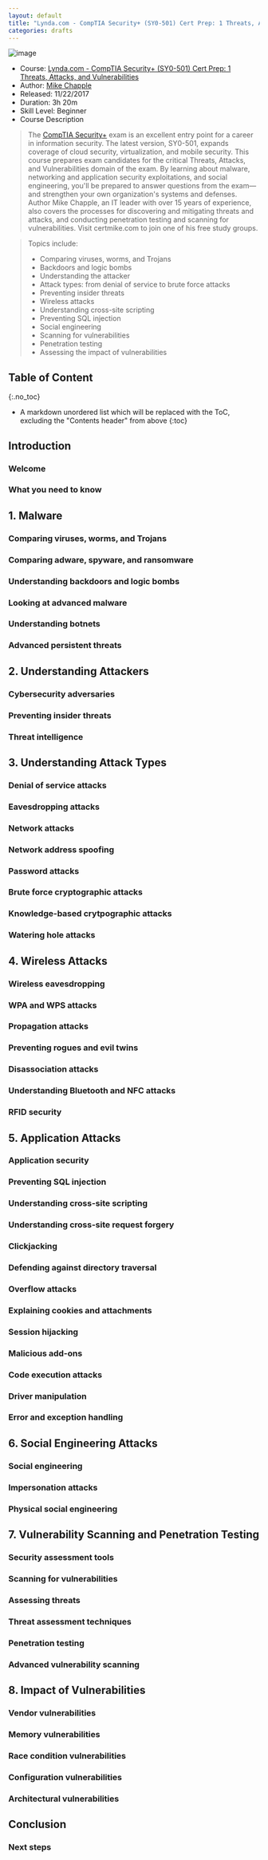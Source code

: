 ```yaml
---
layout: default
title: "Lynda.com - CompTIA Security+ (SY0-501) Cert Prep: 1 Threats, Attacks, and Vulnerabilities"
categories: drafts
---
```


![image]()

* Course: [Lynda.com - CompTIA Security+ (SY0-501) Cert Prep: 1 Threats, Attacks, and Vulnerabilities](https://www.lynda.com/Security-tutorials/CompTIA-Security-SY0-501-Cert-Prep-1-Threats-Attacks-Vulnerabilities/599625-2.html)
* Author:  [Mike Chapple](https://www.lynda.com/Mike-Chapple/2405061-1.html)
* Released: 11/22/2017
* Duration: 3h 20m
* Skill Level: Beginner
* Course Description

> The [CompTIA Security+](https://certification.comptia.org/certifications/security) exam is an excellent entry point for a career in information security. The latest version, SY0-501, expands coverage of cloud security, virtualization, and mobile security. This course prepares exam candidates for the critical Threats, Attacks, and Vulnerabilities domain of the exam. By learning about malware, networking and application security exploitations, and social engineering, you'll be prepared to answer questions from the exam—and strengthen your own organization's systems and defenses. Author Mike Chapple, an IT leader with over 15 years of experience, also covers the processes for discovering and mitigating threats and attacks, and conducting penetration testing and scanning for vulnerabilities. Visit certmike.com to join one of his free study groups.

> Topics include:
> - Comparing viruses, worms, and Trojans
> - Backdoors and logic bombs
> - Understanding the attacker
> - Attack types: from denial of service to brute force attacks
> - Preventing insider threats
> - Wireless attacks
> - Understanding cross-site scripting
> - Preventing SQL injection
> - Social engineering
> - Scanning for vulnerabilities
> - Penetration testing
> - Assessing the impact of vulnerabilities 

## Table of Content
{:.no_toc}

* A markdown unordered list which will be replaced with the ToC, excluding the "Contents header" from above
{:toc}

## Introduction

### Welcome

### What you need to know

## 1. Malware

### Comparing viruses, worms, and Trojans

### Comparing adware, spyware, and ransomware

### Understanding backdoors and logic bombs

### Looking at advanced malware

### Understanding botnets

### Advanced persistent threats

## 2. Understanding Attackers

### Cybersecurity adversaries

### Preventing insider threats

### Threat intelligence

## 3. Understanding Attack Types

### Denial of service attacks

### Eavesdropping attacks

### Network attacks

### Network address spoofing

### Password attacks

### Brute force cryptographic attacks

### Knowledge-based crytpographic attacks

### Watering hole attacks

## 4. Wireless Attacks

### Wireless eavesdropping

### WPA and WPS attacks

### Propagation attacks

### Preventing rogues and evil twins

### Disassociation attacks

### Understanding Bluetooth and NFC attacks

### RFID security

## 5. Application Attacks

### Application security

### Preventing SQL injection

### Understanding cross-site scripting

### Understanding cross-site request forgery

### Clickjacking

### Defending against directory traversal

### Overflow attacks

### Explaining cookies and attachments

### Session hijacking

### Malicious add-ons

### Code execution attacks

### Driver manipulation

### Error and exception handling

## 6. Social Engineering Attacks

### Social engineering

### Impersonation attacks

### Physical social engineering

## 7. Vulnerability Scanning and Penetration Testing

### Security assessment tools

### Scanning for vulnerabilities

### Assessing threats

### Threat assessment techniques

### Penetration testing

### Advanced vulnerability scanning

## 8. Impact of Vulnerabilities

### Vendor vulnerabilities

### Memory vulnerabilities

### Race condition vulnerabilities

### Configuration vulnerabilities

### Architectural vulnerabilities

## Conclusion

### Next steps


